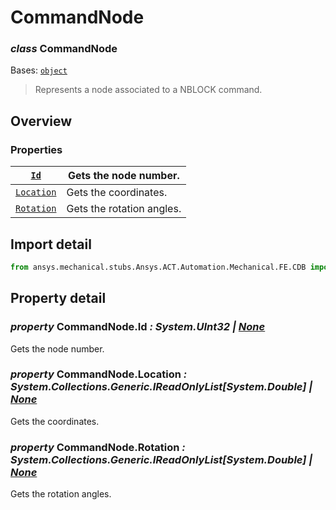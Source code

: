 <a id="commandnode"></a>

# CommandNode

<a id="CommandNode"></a>

### *class* CommandNode

Bases: [`object`](https://docs.python.org/3/library/functions.html#object)

> Represents a node associated to a NBLOCK command.

> <!-- !! processed by numpydoc !! -->

<a id="overview"></a>

## Overview

### Properties

| [`Id`](#CommandNode.Id)             | Gets the node number.     |
|-------------------------------------|---------------------------|
| [`Location`](#CommandNode.Location) | Gets the coordinates.     |
| [`Rotation`](#CommandNode.Rotation) | Gets the rotation angles. |

<a id="import-detail"></a>

## Import detail

```python
from ansys.mechanical.stubs.Ansys.ACT.Automation.Mechanical.FE.CDB import CommandNode
```

<a id="property-detail"></a>

## Property detail

<a id="CommandNode.Id"></a>

### *property* CommandNode.Id *: System.UInt32 | [None](https://docs.python.org/3/library/constants.html#None)*

Gets the node number.

<!-- !! processed by numpydoc !! -->

<a id="CommandNode.Location"></a>

### *property* CommandNode.Location *: System.Collections.Generic.IReadOnlyList[System.Double] | [None](https://docs.python.org/3/library/constants.html#None)*

Gets the coordinates.

<!-- !! processed by numpydoc !! -->

<a id="CommandNode.Rotation"></a>

### *property* CommandNode.Rotation *: System.Collections.Generic.IReadOnlyList[System.Double] | [None](https://docs.python.org/3/library/constants.html#None)*

Gets the rotation angles.

<!-- !! processed by numpydoc !! -->
